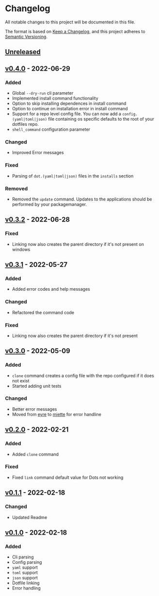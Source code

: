 # Changelog
All notable changes to this project will be documented in this file.

The format is based on [Keep a Changelog](https://keepachangelog.com/en/1.0.0/),
and this project adheres to [Semantic Versioning](https://semver.org/spec/v2.0.0.html).

## [Unreleased]

## [v0.4.0] - 2022-06-29

### Added

- Global `--dry-run` cli parameter
- Implemented install command functionality
- Option to skip installing dependences in install command
- Option to continue on installation error in install command
- Support for a repo level config file. You can now add a `config.(yaml|toml|json)` file containing os specific defaults to the root of your dotfiles repo.
- `shell_command` configuration parameter

### Changed

- Improved Error messages

### Fixed

- Parsing of `dot.(yaml|toml|json)` files in the `installs` section

### Removed

- Removed the `update` command. Updates to the applications should be performed by your packagemanager.

## [v0.3.2] - 2022-06-28

### Fixed

- Linking now also creates the parent directory if it's not present on windows

## [v0.3.1] - 2022-05-27

### Added

- Added error codes and help messages

### Changed

- Refactored the command code

### Fixed

- Linking now also creates the parent directory if it's not present

 ## [v0.3.0] - 2022-05-09

### Added

- `clone` command creates a config file with the repo configured if it does not exist
- Started adding unit tests

### Changed

- Better error messages
- Moved from [eyre](https://crates.io/crates/eyre) to [miette](https://crates.io/crates/miette) for error handline

## [v0.2.0] - 2022-02-21

### Added

- Added `clone` command

### Fixed

- Fixed `link` command default value for Dots not working

## [v0.1.1] - 2022-02-18

### Changed

- Updated Readme

## [v0.1.0] - 2022-02-18

### Added

- Cli parsing
- Config parsing
- `yaml` support
- `toml` support
- `json` support
- Dotfile linking
- Error handling

[Unreleased]: https://github.com/volllly/rotz/compare/v0.4.0...HEAD
[v0.4.0]: https://github.com/volllly/rotz/releases/tag/v0.3.2
[v0.3.2]: https://github.com/volllly/rotz/releases/tag/v0.3.2
[v0.3.1]: https://github.com/volllly/rotz/releases/tag/v0.3.1
[v0.3.0]: https://github.com/volllly/rotz/releases/tag/v0.3.0
[v0.2.0]: https://github.com/volllly/rotz/releases/tag/v0.2.0
[v0.1.1]: https://github.com/volllly/rotz/releases/tag/v0.1.1
[v0.1.0]: https://github.com/volllly/rotz/releases/tag/v0.1.0
